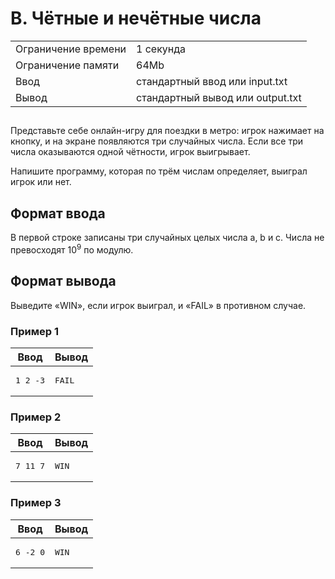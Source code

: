 ﻿   <div class="header">
      <h1 class="title">B. Чётные и нечётные числа</h1>
      <table>
         <tbody><tr class="time-limit">
            <td class="property-title">Ограничение времени</td>
            <td>1&nbsp;секунда</td>
         </tr>
         <tr class="memory-limit">
            <td class="property-title">Ограничение памяти</td>
            <td>64Mb</td>
         </tr>
         <tr class="input-file">
            <td class="property-title">Ввод</td>
            <td colspan="1">стандартный ввод или input.txt</td>
         </tr>
         <tr class="output-file">
            <td class="property-title">Вывод</td>
            <td colspan="1">стандартный вывод или output.txt</td>
         </tr>
      </tbody></table>
   </div>
   <h2></h2>
   <div class="legend"><span style="">
         <p>Представьте себе онлайн-игру для поездки в метро: игрок нажимает на кнопку, и на экране появляются три случайных числа. Если
            все три числа оказываются одной чётности, игрок выигрывает.
         </p></span><p>Напишите программу, которая по трём числам определяет, выиграл игрок или нет.</p>
   </div>
   <h2>Формат ввода</h2>
   <div class="input-specification"><span style="">
         <p>В первой строке записаны три случайных целых числа <span class="tex-math-text">a</span>, <span class="tex-math-text">b</span> и <span class="tex-math-text">c</span>. Числа не превосходят <span class="tex-math-text">10<sup>9</sup></span> по модулю.
         </p></span></div>
   <h2>Формат вывода</h2>
   <div class="output-specification"><span style="">
         <p>Выведите «WIN», если игрок выиграл, и «FAIL» в противном случае.</p></span></div>
   <h3>Пример 1</h3>
   <table class="sample-tests">
      <thead>
         <tr>
            <th>Ввод<div class="problem__copy-sample"></div></th>
            <th>Вывод<div class="problem__copy-sample"></div></th>
         </tr>
      </thead>
      <tbody>
         <tr>
            <td><pre>1 2 -3
</pre></td>
            <td><pre>FAIL
</pre></td>
         </tr>
      </tbody>
   </table>
   <h3>Пример 2</h3>
   <table class="sample-tests">
      <thead>
         <tr>
            <th>Ввод<div class="problem__copy-sample"></div></th>
            <th>Вывод<div class="problem__copy-sample"></div></th>
         </tr>
      </thead>
      <tbody>
         <tr>
            <td><pre>7 11 7
</pre></td>
            <td><pre>WIN
</pre></td>
         </tr>
      </tbody>
   </table>
   <h3>Пример 3</h3>
   <table class="sample-tests">
      <thead>
         <tr>
            <th>Ввод<div class="problem__copy-sample"></div></th>
            <th>Вывод<div class="problem__copy-sample"></div></th>
         </tr>
      </thead>
      <tbody>
         <tr>
            <td><pre>6 -2 0
</pre></td>
            <td><pre>WIN
</pre></td>
         </tr>
      </tbody>
   </table>
